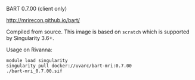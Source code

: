 BART 0.7.00 (client only)

http://mrirecon.github.io/bart/

Compiled from source. This image is based on `scratch` which is supported by Singularity 3.6+.

Usage on Rivanna:
```
module load singularity
singularity pull docker://uvarc/bart-mri:0.7.00
./bart-mri_0.7.00.sif
```
